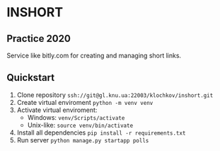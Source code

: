 # INSHORT

## Practice 2020
Service like bitly.com for creating and managing short links.

## Quickstart
1. Clone repository `ssh://git@gl.knu.ua:22003/klochkov/inshort.git`
2. Create virtual enviroment `python -m venv venv`
3. Activate virtual enviroment:
    * Windows: `venv/Scripts/activate`
    * Unix-like: `source venv/bin/activate` 
4. Install all dependencies `pip install -r requirements.txt`
5. Run server `python manage.py startapp polls`

